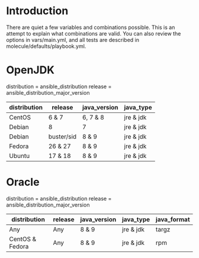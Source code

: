 # Introduction
There are quiet a few variables and combinations possible. This is an attempt
to explain what combinations are valid. You can also review the options in
vars/main.yml, and all tests are described in molecule/defaults/playbook.yml.

# OpenJDK

distribution = ansible_distribution
release = ansible_distribution_major_version

|distribution|release     |java_version|java_type  |
|------------|------------|------------|-----------|
| CentOS     | 6 & 7      | 6, 7 & 8   | jre & jdk |
| Debian     | 8          | 7          | jre & jdk |
| Debian     | buster/sid | 8 & 9      | jre & jdk |
| Fedora     | 26 & 27    | 8 & 9      | jre & jdk |
| Ubuntu     | 17 & 18    | 8 & 9      | jre & jdk |

# Oracle

distribution = ansible_distribution
release = ansible_distribution_major_version

|distribution     |release     |java_version|java_type  |java_format|
|-----------------|------------|------------|-----------|-----------|
| Any             | Any        | 8 & 9      | jre & jdk | targz     |
| CentOS & Fedora | Any        | 8 & 9      | jre & jdk | rpm       |
